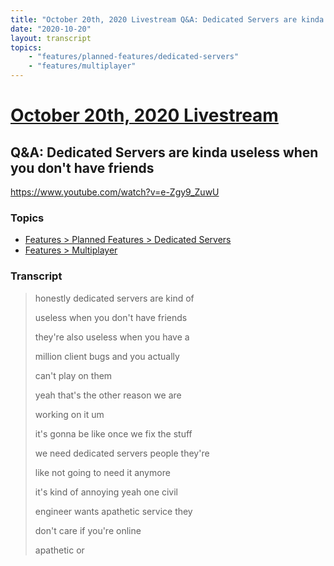 ```yaml
---
title: "October 20th, 2020 Livestream Q&A: Dedicated Servers are kinda useless when you don't have friends"
date: "2020-10-20"
layout: transcript
topics:
    - "features/planned-features/dedicated-servers"
    - "features/multiplayer"
---
```

# [October 20th, 2020 Livestream](../2020-10-20.md)
## Q&A: Dedicated Servers are kinda useless when you don't have friends
https://www.youtube.com/watch?v=e-Zgy9_ZuwU

### Topics
* [Features > Planned Features > Dedicated Servers](../topics/features/planned-features/dedicated-servers.md)
* [Features > Multiplayer](../topics/features/multiplayer.md)

### Transcript

> honestly dedicated servers are kind of
> 
> useless when you don't have friends
> 
> they're also useless when you have a
> 
> million client bugs and you actually
> 
> can't play on them
> 
> yeah that's the other reason we are
> 
> working on it um
> 
> it's gonna be like once we fix the stuff
> 
> we need dedicated servers people they're
> 
> like not going to need it anymore
> 
> it's kind of annoying yeah one civil
> 
> engineer wants apathetic service they
> 
> don't care if you're online
> 
> apathetic or
> 
